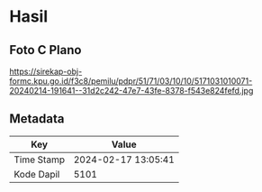 # Hasil

## Foto C Plano

https://sirekap-obj-formc.kpu.go.id/f3c8/pemilu/pdpr/51/71/03/10/10/5171031010071-20240214-191641--31d2c242-47e7-43fe-8378-f543e824fefd.jpg


## Metadata

| Key        | Value               |
| ---------- | ------------------- |
| Time Stamp | 2024-02-17 13:05:41 |
| Kode Dapil | 5101                |



